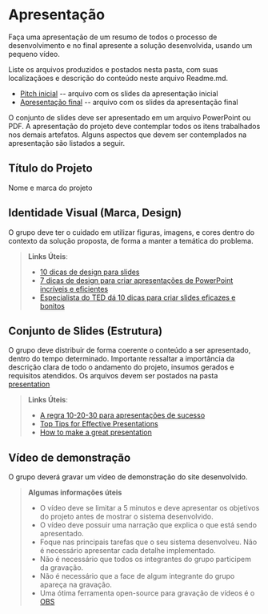 # Apresentação

Faça uma apresentação de um resumo de todos o processo de desenvolvimento e no final apresente a solução desenvolvida, usando um pequeno vídeo.

Liste os arquivos produzidos e postados nesta pasta, com suas localizaçãoes e descrição do conteúdo neste arquivo Readme.md.


* [Pitch inicial](./sample-pitch.pdf) -- arquivo com os slides da apresentação inicial
* [Apresentação final](https://docs.google.com/presentation/d/1BnR6Lmif9FnPuOd6uHX7G0C_yCQ_oLPXbMi-4WKOVDI/edit?usp=sharing) -- arquivo com os slides da apresentação final

O conjunto de slides deve ser apresentado em um arquivo PowerPoint ou PDF. A apresentação do projeto deve contemplar todos os itens trabalhados nos demais artefatos. Alguns aspectos que devem ser contemplados na apresentação são listados a seguir.

## Título do Projeto

Nome e marca do projeto

## Identidade Visual (Marca, Design)

O grupo deve ter o cuidado em utilizar figuras, imagens, e cores dentro do contexto da solução proposta, de forma a manter a temática do problema.

> **Links Úteis**:
> - [10 dicas de design para slides](https://rockcontent.com/blog/design-para-slides/)
> - [7 dicas de design para criar apresentações de PowerPoint incríveis e eficientes](https://www.shutterstock.com/pt/blog/7-dicas-de-design-para-criar-apresentacoes-de-powerpoint-incriveis-e-eficientes)
> - [Especialista do TED dá 10 dicas para criar slides eficazes e bonitos](https://soap.com.br/blog/especialista-do-ted-da-10-dicas-para-criar-slides-eficazes-e-bonitos)

## Conjunto de Slides (Estrutura)

O grupo deve distribuir de forma coerente o conteúdo a ser apresentado, dentro do tempo determinado. Importante ressaltar a importância da descrição clara de todo o andamento do projeto, insumos gerados e requisitos atendidos. Os arquivos devem ser postados na pasta [presentation](../presentation)
 
> **Links Úteis**:
> - [A regra 10-20-30 para apresentações de sucesso](https://revistapegn.globo.com/Noticias/noticia/2014/07/regra-10-20-30-para-apresentacoes-de-sucesso.html)
> - [Top Tips for Effective Presentations](https://www.skillsyouneed.com/present/presentation-tips.html)
> - [How to make a great presentation](https://www.ted.com/playlists/574/how_to_make_a_great_presentation)

## Vídeo de demonstração

O grupo deverá gravar um vídeo de demonstração do site desenvolvido.

> **Algumas informações úteis**
> - O vídeo deve se limitar a 5 minutos e deve apresentar os objetivos do projeto antes de mostrar o sistema desenvolvido.
> - O vídeo deve possuir uma narração que explica o que está sendo apresentado.
> - Foque nas principais tarefas que o seu sistema desenvolveu. Não é necessário apresentar cada detalhe implementado.
> - Não é necessário que todos os integrantes do grupo participem da gravação.
> - Não é necessário que a face de algum integrante do grupo apareça na gravação.
> - Uma ótima ferramenta open-source para gravação de vídeos é o [OBS](https://obsproject.com/pt-br/download)

